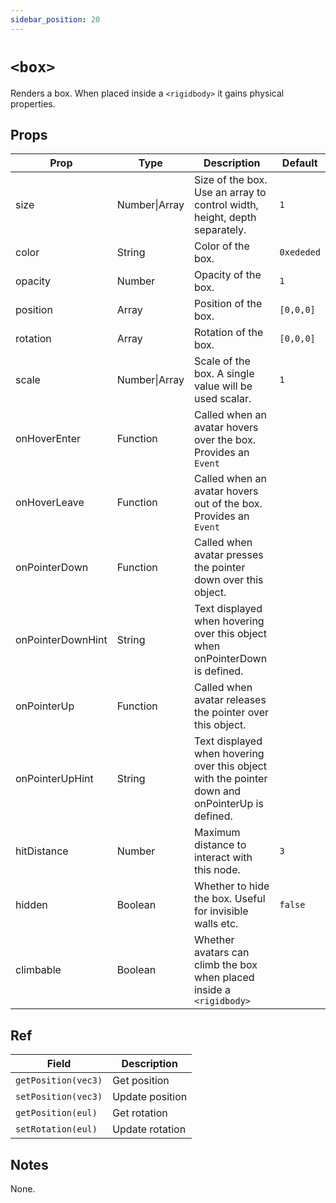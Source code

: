 ```yaml
---
sidebar_position: 20
---
```


# `<box>`

Renders a box. When placed inside a `<rigidbody>` it gains physical properties.

## Props

| Prop              | Type          | Description                                                                                     | Default    |
| ----------------- | ------------- | ----------------------------------------------------------------------------------------------- | ---------- |
| size              | Number\|Array | Size of the box. Use an array to control width, height, depth separately.                       | `1`        |
| color             | String        | Color of the box.                                                                               | `0xededed` |
| opacity           | Number        | Opacity of the box.                                                                             | `1`        |
| position          | Array         | Position of the box.                                                                            | `[0,0,0]`  |
| rotation          | Array         | Rotation of the box.                                                                            | `[0,0,0]`  |
| scale             | Number\|Array | Scale of the box. A single value will be used scalar.                                           | `1`        |
| onHoverEnter      | Function      | Called when an avatar hovers over the box. Provides an `Event`                                  |
| onHoverLeave      | Function      | Called when an avatar hovers out of the box. Provides an `Event`                                |
| onPointerDown     | Function      | Called when avatar presses the pointer down over this object.                                   |            |
| onPointerDownHint | String        | Text displayed when hovering over this object when onPointerDown is defined.                    |            |
| onPointerUp       | Function      | Called when avatar releases the pointer over this object.                                       |            |
| onPointerUpHint   | String        | Text displayed when hovering over this object with the pointer down and onPointerUp is defined. |            |
| hitDistance       | Number        | Maximum distance to interact with this node.                                                    | `3`        |
| hidden            | Boolean       | Whether to hide the box. Useful for invisible walls etc.                                        | `false`    |
| climbable         | Boolean       | Whether avatars can climb the box when placed inside a `<rigidbody>`                            |

## Ref

| Field               | Description     |
| ------------------- | --------------- |
| `getPosition(vec3)` | Get position    |
| `setPosition(vec3)` | Update position |
| `getPosition(eul)`  | Get rotation    |
| `setRotation(eul)`  | Update rotation |

## Notes

None.
